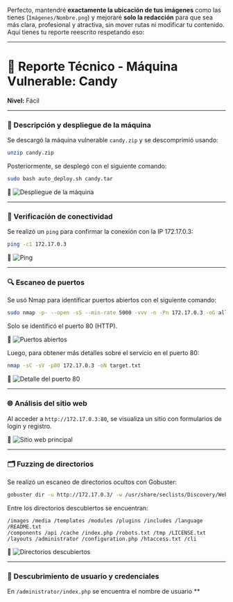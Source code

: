Perfecto, mantendré **exactamente la ubicación de tus imágenes** como las tienes (`Imágenes/Nombre.png`) y mejoraré **solo la redacción** para que sea más clara, profesional y atractiva, sin mover rutas ni modificar tu contenido. Aquí tienes tu reporte reescrito respetando eso:

---

# 📄 Reporte Técnico - Máquina Vulnerable: **Candy**

**Nivel:** Fácil

---

### 🧩 Descripción y despliegue de la máquina

Se descargó la máquina vulnerable `candy.zip` y se descomprimió usando:

```bash
unzip candy.zip
```

Posteriormente, se desplegó con el siguiente comando:

```bash
sudo bash auto_deploy.sh candy.tar
```

📸
![Despliegue de la máquina](Imágenes/2025-05-14_23-56.png)

---

### 🔗 Verificación de conectividad

Se realizó un `ping` para confirmar la conexión con la IP 172.17.0.3:

```bash
ping -c1 172.17.0.3
```

📸
![Ping](Imágenes/Capturas.png)

---

### 🔍 Escaneo de puertos

Se usó Nmap para identificar puertos abiertos con el siguiente comando:

```bash
sudo nmap -p- --open -sS --min-rate 5000 -vvv -n -Pn 172.17.0.3 -oG allPorts.txt
```

Solo se identificó el puerto 80 (HTTP).

📸
![Puertos abiertos](Imágenes/Capturas_1.png)

Luego, para obtener más detalles sobre el servicio en el puerto 80:

```bash
nmap -sC -sV -p80 172.17.0.3 -oN target.txt
```

📸
![Detalle del puerto 80](Imágenes/Capturas_2.png)

---

### 🌐 Análisis del sitio web

Al acceder a `http://172.17.0.3:80`, se visualiza un sitio con formularios de login y registro.

📸
![Sitio web principal](Imágenes/Capturas_3.png)

---

### 🗂️ Fuzzing de directorios

Se realizó un escaneo de directorios ocultos con Gobuster:

```bash
gobuster dir -u http://172.17.0.3/ -w /usr/share/seclists/Discovery/Web-Content/directory-list-2.3-medium.txt -t 20 -add-slash -b 403,404 -x php,html,txt
```

Entre los directorios descubiertos se encuentran:

```
/images /media /templates /modules /plugins /includes /language /README.txt
/components /api /cache /index.php /robots.txt /tmp /LICENSE.txt
/layouts /administrator /configuration.php /htaccess.txt /cli
```

📸
![Directorios descubiertos](Imágenes/Capturas_4.png)

---

### 👤 Descubrimiento de usuario y credenciales

En `/administrator/index.php` se encuentra el nombre de usuario \*\*
